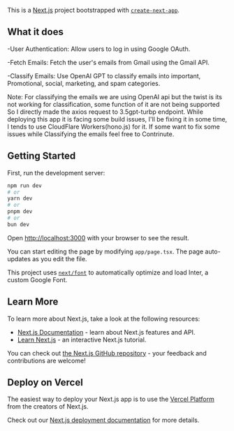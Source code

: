 This is a [Next.js](https://nextjs.org/) project bootstrapped with [`create-next-app`](https://github.com/vercel/next.js/tree/canary/packages/create-next-app).

## What it does

-User Authentication: Allow users to log in using Google OAuth.

-Fetch Emails: Fetch the user's emails from Gmail using the Gmail API.

-Classify Emails: Use OpenAI GPT to classify emails into important, Promotional, social, marketing, and spam categories.

Note: For classifying the emails we are using OpenAI api but the twist is its not working for classification, some function of it are not being supported So I directly made the axios request to 3.5gpt-turbp endpoint.
While deploying this app it is facing some build issues, I'll be fixing it in some time, I tends to use CloudFlare Workers(hono.js) for it.
If some want to fix some issues while Classifying the emails feel free to Contrinute.


## Getting Started

First, run the development server:

```bash
npm run dev
# or
yarn dev
# or
pnpm dev
# or
bun dev
```

Open [http://localhost:3000](http://localhost:3000) with your browser to see the result.

You can start editing the page by modifying `app/page.tsx`. The page auto-updates as you edit the file.

This project uses [`next/font`](https://nextjs.org/docs/basic-features/font-optimization) to automatically optimize and load Inter, a custom Google Font.

## Learn More

To learn more about Next.js, take a look at the following resources:

- [Next.js Documentation](https://nextjs.org/docs) - learn about Next.js features and API.
- [Learn Next.js](https://nextjs.org/learn) - an interactive Next.js tutorial.

You can check out [the Next.js GitHub repository](https://github.com/vercel/next.js/) - your feedback and contributions are welcome!

## Deploy on Vercel

The easiest way to deploy your Next.js app is to use the [Vercel Platform](https://vercel.com/new?utm_medium=default-template&filter=next.js&utm_source=create-next-app&utm_campaign=create-next-app-readme) from the creators of Next.js.

Check out our [Next.js deployment documentation](https://nextjs.org/docs/deployment) for more details.
